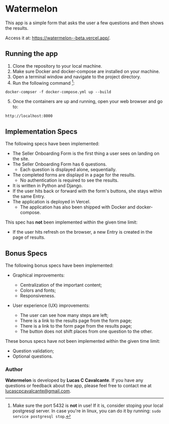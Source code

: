# Watermelon

This app is a simple form that asks the user a few questions and then shows the results.

Access it at: https://watermelon--beta.vercel.app/.

## Running the app

1. Clone the repository to your local machine.
2. Make sure Docker and docker-compose are installed on your machine.
3. Open a terminal window and navigate to the project directory.
4. Run the following command [^1]:

```
docker-compser -f docker-compose.yml up --build
```
5. Once the containers are up and running, open your web browser and go to:

```
http://localhost:8000
```

[^1]: Make sure the port 5432 is **not** in use! If it is, consider stoping your local postgresql server. In case you're in linux, you can do it by running: `sudo service postgresql stop`.

## Implementation Specs

The following specs have been implemented:
- The Seller Onboarding Form is the first thing a user sees on landing on the site.
- The Seller Onboarding Form has 6 questions.
    - Each question is displayed alone, sequentially.
- The completed forms are displayd in a page for the results.
    - No authentication is required to see the results.
- It is written in Python and Django.
- If the user hits back or forward with the form's buttons, she stays within the same Entry.
- The application is deployed in Vercel.
    - The application has also been shipped with Docker and docker-compose.

This spec has **not** been implemented within the given time limit:
- If the user hits refresh on the browser, a new Entry is created in the page of results.


## Bonus Specs

The following bonus specs have been implemented:

- Graphical improvements:
    - Centralization of the important content;
    - Colors and fonts;
    - Responsiveness.

- User experience (UX) improvements:
    - The user can see how many steps are left;
    - There is a link to the results page from the form page;
    - There is a link to the form page from the results page;
    - The button does not shift places from one question to the other.

These bonus specs have not been implemented within the given time limit:
- Question validation;
- Optional questions.

### Author

**Watermelon** is developed by **Lucas C Cavalcante**. If you have any questions or feedback about the app, please feel free to contact me at lucascpcavalcante@gmail.com.

